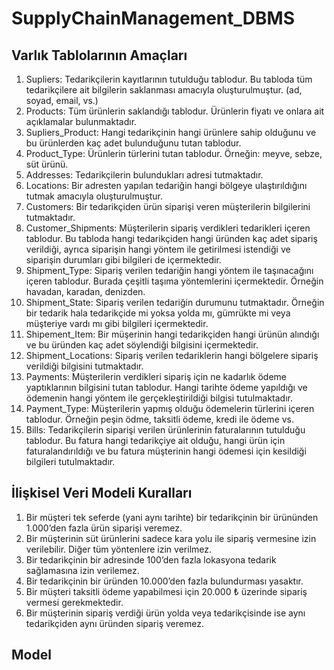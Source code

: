 # SupplyChainManagement_DBMS
## Varlık Tablolarının Amaçları
1) Supliers: Tedarikçilerin kayıtlarının tutulduğu tablodur. Bu tabloda tüm tedarikçilere ait bilgilerin saklanması amacıyla oluşturulmuştur. (ad, soyad, email, vs.)
2) Products: Tüm ürünlerin saklandığı tablodur. Ürünlerin fiyatı ve onlara ait açıklamalar bulunmaktadır.
3) Supliers_Product: Hangi tedarikçinin hangi ürünlere sahip olduğunu ve bu ürünlerden kaç adet bulunduğunu tutan tablodur.
4) Product_Type: Ürünlerin türlerini tutan tablodur. Örneğin: meyve, sebze, süt ürünü.
5) Addresses: Tedarikçilerin bulundukları adresi tutmaktadır.
6) Locations: Bir adresten yapılan tedariğin hangi bölgeye ulaştırıldığını tutmak amacıyla oluşturulmuştur.
7) Customers: Bir tedarikçiden ürün siparişi veren müşterilerin bilgilerini tutmaktadır.
8) Customer_Shipments: Müşterilerin sipariş verdikleri tedarikleri içeren tablodur. Bu tabloda hangi tedarikçiden hangi üründen kaç adet sipariş verildiği, ayrıca siparişin hangi yöntem ile getirilmesi istendiği ve siparişin durumları gibi bilgileri de içermektedir.  
9) Shipment_Type: Sipariş verilen tedariğin hangi yöntem ile taşınacağını içeren tablodur. Burada çeşitli taşıma yöntemlerini içermektedir. Örneğin havadan, karadan, denizden.
10) Shipment_State: Sipariş verilen tedariğin durumunu tutmaktadır. Örneğin bir tedarik hala tedarikçide mi yoksa yolda mı, gümrükte mi veya müşteriye vardı mı gibi bilgileri içermektedir.
11) Shipement_Item: Bir müşerinin hangi tedarikçiden hangi ürünün alındığı ve bu üründen kaç adet söylendiği bilgisini içermektedir.
12) Shipment_Locations: Sipariş verilen tedariklerin hangi bölgelere sipariş verildiği bilgisini tutmaktadır.
13) Payments: Müşterilerin verdikleri sipariş için ne kadarlık ödeme yaptıklarının bilgisini tutan tablodur. Hangi tarihte ödeme yapıldığı ve ödemenin hangi yöntem ile gerçekleştirildiği bilgisi tutulmaktadır.
14) Payment_Type: Müşterilerin yapmış olduğu ödemelerin türlerini içeren tablodur. Örneğin peşin ödme, taksitli ödeme, kredi ile ödeme vs.
15) Bills: Tedarikçilerin siparişi verilen ürünlerinin faturalarının tutulduğu tablodur. Bu fatura hangi tedarikçiye ait olduğu, hangi ürün için faturalandırıldığı ve bu fatura müşterinin hangi ödemesi için kesildiği bilgileri tutulmaktadır.

## İlişkisel Veri Modeli Kuralları
1)	Bir müşteri tek seferde (yani aynı tarihte) bir tedarikçinin bir ürününden 1.000’den fazla ürün siparişi veremez.
2)	Bir müşterinin süt ürünlerini sadece kara yolu ile sipariş vermesine izin verilebilir. Diğer tüm yöntenlere izin verilmez.
3)	Bir tedarikçinin bir adresinde 100’den fazla lokasyona tedarik sağlamasına izin verilemez.
4)	Bir tedarikçinin bir üründen 10.000’den fazla bulundurması yasaktır.
5)	Bir müşteri taksitli ödeme yapabilmesi için 20.000 ₺ üzerinde sipariş vermesi gerekmektedir.
6)	Bir müşterinin sipariş verdiği ürün yolda veya tedarikçisinde ise aynı tedarikçiden aynı üründen sipariş veremez.

## Model
